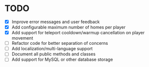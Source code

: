 # TODO

- [x] Improve error messages and user feedback
- [x] Add configurable maximum number of homes per player
- [x] Add support for teleport cooldown/warmup cancellation on player movement
- [ ] Refactor code for better separation of concerns
- [ ] Add localization/multi-language support
- [ ] Document all public methods and classes
- [ ] Add support for MySQL or other database storage
